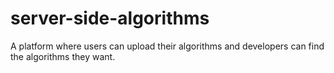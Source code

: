 # server-side-algorithms
A platform where users can upload their algorithms and developers can find the algorithms they want.

